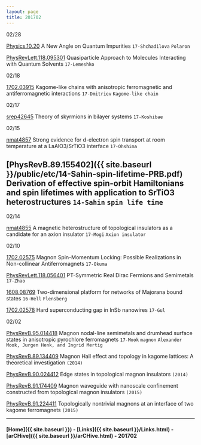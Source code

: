 ```yaml
---
layout: page
title: 201702
---
```



02/28

[Physics.10.20](http://physics.aps.org/articles/pdf/10.1103/Physics.10.20)
A New Angle on Quantum Impurities `17-Shchadilova` `Polaron`

>
[PhysRevLett.118.095301](http://journals.aps.org/prl/abstract/10.1103/PhysRevLett.118.095301)
Quasiparticle Approach to Molecules Interacting with Quantum Solvents `17-Lemeshko`

02/18

[1702.03915](https://arxiv.org/abs/1702.03915) Kagome-like chains with anisotropic ferromagnetic and
antiferromagnetic interactions `17-Dmitriev` `Kagome-like chain`


02/17

[srep42645](http://www.nature.com/articles/srep42645) Theory of skyrmions in bilayer systems `17-Koshibae`


02/15

[nmat4857](http://www.nature.com/nmat/journal/vaop/ncurrent/full/nmat4857.html) Strong evidence for d-electron spin transport at room temperature at a LaAlO3/SrTiO3 interface `17-Ohshima`

>
[PhysRevB.89.155402]({{ site.baseurl }}/public/etc/14-Sahin-spin-lifetime-PRB.pdf) Derivation of effective spin-orbit Hamiltonians and spin lifetimes with application to SrTiO3 heterostructures `14-Sahin` `spin life time`
---


02/14

[nmat4855](http://www.nature.com/nmat/journal/vaop/ncurrent/full/nmat4855.html) A magnetic heterostructure of topological insulators as a candidate for an axion insulator `17-Mogi` `Axion insulator`

02/10

[1702.02575](https://arxiv.org/abs/1702.02575) Magnon Spin-Momentum Locking:
Possible Realizations in Non-collinear Antiferromagnets `17-Okuma`

[PhysRevLett.118.056401](http://journals.aps.org/prl/pdf/10.1103/PhysRevLett.118.056401) PT-Symmetric Real Dirac Fermions and Semimetals `17-Zhao`

[1608.08769](https://arxiv.org/abs/1608.08769) Two-dimensional platform for networks of Majorana bound states `16-Hell` `Flensberg`

[1702.02578](https://arxiv.org/abs/1702.02578) Hard superconducting gap in InSb nanowires `17-Gul`



02/02

[PhysRevB.95.014418](http://journals.aps.org/prb/abstract/10.1103/PhysRevB.95.014418) Magnon nodal-line semimetals and drumhead surface states in anisotropic pyrochlore ferromagnets `17-Mook` `magnon` `Alexander Mook, Jurgen Henk, and Ingrid Mertig`

>
[PhysRevB.89.134409](http://journals.aps.org/prb/abstract/10.1103/PhysRevB.89.134409) Magnon Hall effect and topology in kagome lattices: A theoretical investigation `(2014)`
>
[PhysRevB.90.024412](http://journals.aps.org/prb/abstract/10.1103/PhysRevB.90.024412) Edge states in topological magnon insulators `(2014)`
>
[PhysRevB.91.174409](http://journals.aps.org/prb/abstract/10.1103/PhysRevB.91.174409) Magnon waveguide with nanoscale confinement constructed from topological magnon insulators `(2015)`
>
[PhysRevB.91.224411](http://journals.aps.org/prb/abstract/10.1103/PhysRevB.91.224411) Topologically nontrivial magnons at an interface of two kagome ferromagnets `(2015)`


---


#### [Home]({{ site.baseurl }}) - [Links]({{ site.baseurl }}/Links.html) - [arCHive]({{ site.baseurl }}/arCHive.html) - 201702
